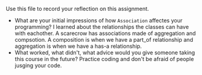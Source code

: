 Use this file to record your reflection on this assignment.

- What are your initial impressions of how `Association` affectes your programming?
I learned about the relationships the classes can have with eachother. A scarecrow has associations made of aggregation and compsotion. A composition is when we have a part_of relationship and aggregation is when we have a has-a relationship. 
- What worked, what didn't, what advice would you give someone taking this course in the future?
Practice coding and don't be afraid of people jusging your code.
